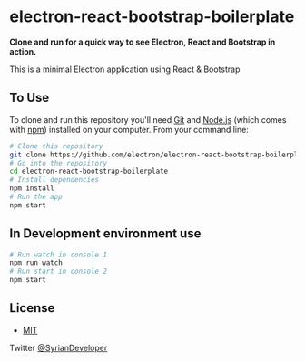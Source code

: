 # electron-react-bootstrap-boilerplate

**Clone and run for a quick way to see Electron, React and Bootstrap in action.**

This is a minimal Electron application using React & Bootstrap

## To Use

To clone and run this repository you'll need [Git](https://git-scm.com) and [Node.js](https://nodejs.org/en/download/) (which comes with [npm](http://npmjs.com)) installed on your computer. From your command line:

```bash
# Clone this repository
git clone https://github.com/electron/electron-react-bootstrap-boilerplate
# Go into the repository
cd electron-react-bootstrap-boilerplate
# Install dependencies
npm install
# Run the app
npm start
```

## In Development environment use

```bash
# Run watch in console 1
npm run watch
# Run start in console 2
npm start
```

## License
- [MIT](LICENSE)

Twitter [@SyrianDeveloper](https://www.twitter.com/SyrianDeveloper)
